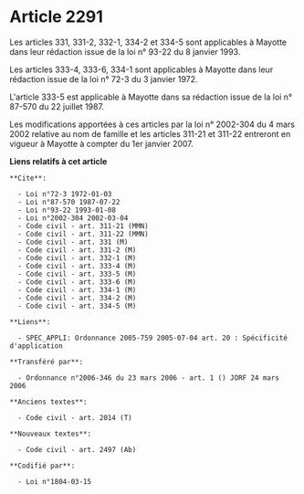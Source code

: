 # Article 2291

Les articles 331, 331-2, 332-1, 334-2 et 334-5 sont applicables à Mayotte dans leur rédaction issue de la loi n° 93-22 du 8
janvier 1993.

Les articles 333-4, 333-6, 334-1 sont applicables à Mayotte dans leur rédaction issue de la loi n° 72-3 du 3 janvier 1972.

L'article 333-5 est applicable à Mayotte dans sa rédaction issue de la loi n° 87-570 du 22 juillet 1987.

Les modifications apportées à ces articles par la loi n° 2002-304 du 4 mars 2002 relative au nom de famille et les articles
311-21 et 311-22 entreront en vigueur à Mayotte à compter du 1er janvier 2007.

**Liens relatifs à cet article**

	**Cite**:

	  - Loi n°72-3 1972-01-03
	  - Loi n°87-570 1987-07-22
	  - Loi n°93-22 1993-01-08
	  - Loi n°2002-304 2002-03-04
	  - Code civil - art. 311-21 (MMN)
	  - Code civil - art. 311-22 (MMN)
	  - Code civil - art. 331 (M)
	  - Code civil - art. 331-2 (M)
	  - Code civil - art. 332-1 (M)
	  - Code civil - art. 333-4 (M)
	  - Code civil - art. 333-5 (M)
	  - Code civil - art. 333-6 (M)
	  - Code civil - art. 334-1 (M)
	  - Code civil - art. 334-2 (M)
	  - Code civil - art. 334-5 (M)

	**Liens**:

	  - SPEC_APPLI: Ordonnance 2005-759 2005-07-04 art. 20 : Spécificité d'application

	**Transféré par**:

	  - Ordonnance n°2006-346 du 23 mars 2006 - art. 1 () JORF 24 mars 2006

	**Anciens textes**:

	  - Code civil - art. 2014 (T)

	**Nouveaux textes**:

	  - Code civil - art. 2497 (Ab)

	**Codifié par**:

	  - Loi n°1804-03-15
